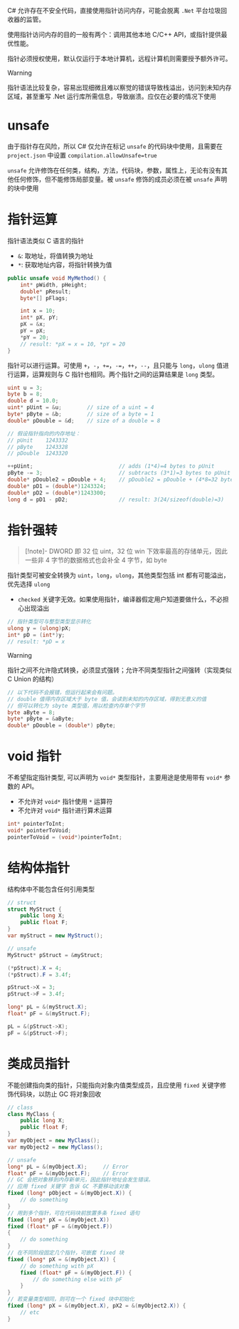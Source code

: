 C# 允许存在不安全代码，直接使用指针访问内存，可能会脱离 `.Net` 平台垃圾回收器的监管。

使用指针访问内存的目的一般有两个：调用其他本地 C/C++ API，或指针提供最优性能。

指针必须授权使用，默认仅运行于本地计算机，远程计算机则需要授予额外许可。

> [!warning]
> 指针语法比较复杂，容易出现细微且难以察觉的错误导致栈溢出，访问到未知内存区域，甚至重写 .Net 运行库所需信息，导致崩溃。应仅在必要的情况下使用
# unsafe

由于指针存在风险，所以 C# 仅允许在标记 `unsafe` 的代码块中使用，且需要在 `project.json` 中设置 `compilation.allowUnsafe=true`

`unsafe` 允许修饰在任何类，结构，方法，代码块，参数，属性上，无论有没有其他任何修饰，但不能修饰局部变量。被 `unsafe` 修饰的成员必须在被 `unsafe` 声明的块中使用
# 指针运算

指针语法类似 C 语言的指针
- `&`: 取地址，将值转换为地址
- `*`: 获取地址内容，将指针转换为值

```csharp
public unsafe void MyMethod() {
    int* pWidth, pHeight;
    double* pResult;
    byte*[] pFlags;

    int x = 10;
    int* pX, pY;
    pX = &x;
    pY = pX;
    *pY = 20;
    // result: *pX = x = 10, *pY = 20
}
```

指针可以进行运算。可使用 `+`，`-`，`+=`，`-=`，`++`，`--`，且只能与 `long`，`ulong` 值进行运算，运算规则与 C 指针也相同。两个指针之间的运算结果是 `long` 类型。

```csharp
uint u = 3;
byte b = 8;
double d = 10.0;
uint* pUint = &u;        // size of a uint = 4
byte* pByte = &b;        // size of a byte = 1
double* pDouble = &d;    // size of a double = 8

// 假设指针指向的内存地址：
// pUnit    1243332
// pByte    1243328
// pDouble  1243320

++pUint;                           // adds (1*4)=4 bytes to pUnit             -> 1243336
pByte -= 3;                        // subtracts (3*1)=3 bytes to pUnit        -> 1243325
double* pDouble2 = pDouble + 4;    // pDouble2 = pDouble + (4*8=32 bytes)     -> 1243352
double* pD1 = (double*)1243324;
double* pD2 = (double*)1243300;
long d = pD1 - pD2;                // result: 3(24/sizeof(double)=3)
```
# 指针强转

> [!note]- DWORD
> 即 32 位 uint，32 位 win 下效率最高的存储单元，因此一些非 4 字节的数据格式也会补全 4 字节，如 byte

指针类型可被安全转换为 `uint`，`long`，`ulong`，其他类型包括 int 都有可能溢出，优先选择 `ulong`
- `checked` 关键字无效。如果使用指针，编译器假定用户知道要做什么，不必担心出现溢出

```csharp
// 指针类型可与整型类型显示转化
ulong y = (ulong)pX;
int* pD = (int*)y;
// result: *pD = x
```

> [!warning]
> 指针之间不允许隐式转换，必须显式强转；允许不同类型指针之间强转（实现类似 C Union 的结构）

```csharp
// 以下代码不会报错，但运行起来会有问题。
// double 值得内存区域大于 byte 值，会读到未知的内存区域，得到无意义的值
// 但可以转化为 sbyte 类型值，用以检查内存单个字节
byte aByte = 8;
byte* pByte = &aByte;
double* pDouble = (double*) pByte;
```
# void 指针

不希望指定指针类型, 可以声明为 `void*` 类型指针，主要用途是使用带有 `void*` 参数的 API。
- 不允许对 `void*` 指针使用 `*` 运算符
- 不允许对 `void*` 指针进行算术运算

```csharp
int* pointerToInt;
void* pointerToVoid;
pointerToVoid = (void*)pointerToInt;
```
# 结构体指针

结构体中不能包含任何引用类型

```csharp
// struct
struct MyStruct {
    public long X;
    public float F;
}
var myStruct = new MyStruct();

// unsafe
MyStruct* pStruct = &myStruct;

(*pStruct).X = 4;
(*pStruct).F = 3.4f;

pStruct->X = 3;
pStruct->F = 3.4f;

long* pL = &(myStruct.X);
float* pF = &(myStruct.F);

pL = &(pStruct->X);
pF = &(pStruct->F);
```
# 类成员指针

不能创建指向类的指针，只能指向对象内值类型成员，且应使用 `fixed` 关键字修饰代码块，以防止 GC 将对象回收

```csharp
// class
class MyClass {
    public long X;
    public float F;
}
var myObject = new MyClass();
var myObject2 = new MyClass();

// unsafe
long* pL = &(myObject.X);     // Error
float* pF = &(myObject.F);    // Error
// GC 会把对象移到内存新单元，因此指针地址会发生错误。
// 应用 fixed 关键字 告诉 GC 不要移动该对象
fixed (long* pObject = &(myObject.X)) {
    // do something
}
// 用到多个指针，可在代码块前放置多条 fixed 语句
fixed (long* pX = &(myObject.X))
fixed (float* pF = &(myObject.F))
{
    // do something
}
// 在不同阶段固定几个指针，可嵌套 fixed 块
fixed (long* pX = &(myObject.X)) {
    // do something with pX
    fixed (float* pF = &(myObject.F)) {
        // do something else with pF
    }
}
// 若变量类型相同，则可在一个 fixed 块中初始化
fixed (long* pX = &(myObject.X), pX2 = &(myObject2.X)) {
    // etc
}
```
